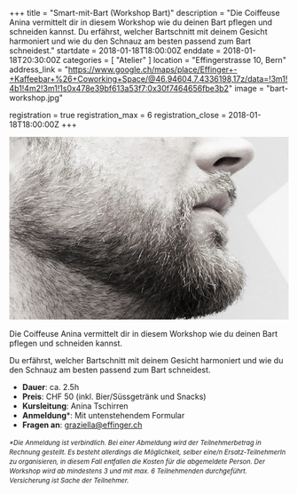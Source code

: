 +++
title = "Smart-mit-Bart (Workshop Bart)"
description = "Die Coiffeuse Anina vermittelt dir in diesem Workshop wie du deinen Bart pflegen und schneiden kannst. Du erfährst, welcher Bartschnitt mit deinem Gesicht harmoniert und wie du den Schnauz am besten passend zum Bart schneidest."
startdate = 2018-01-18T18:00:00Z
enddate = 2018-01-18T20:30:00Z
categories = [ "Atelier" ]
location = "Effingerstrasse 10, Bern"
address_link = "https://www.google.ch/maps/place/Effinger+-+Kaffeebar+%26+Coworking+Space/@46.94604,7.4336198,17z/data=!3m1!4b1!4m2!3m1!1s0x478e39bf613a53f7:0x30f7464656fbe3b2"
image = "bart-workshop.jpg"

registration = true
registration_max = 6
registration_close = 2018-01-18T18:00:00Z
+++

![Bart-Workshop](bart-workshop.jpg)

Die Coiffeuse Anina vermittelt dir in diesem Workshop wie du deinen Bart pflegen und schneiden kannst.

Du erfährst, welcher Bartschnitt mit deinem Gesicht harmoniert und wie du den Schnauz am besten passend zum Bart schneidest.


* **Dauer**: ca. 2.5h   
* **Preis**: CHF 50 (inkl. Bier/Süssgetränk und Snacks)   
* **Kursleitung**: Anina Tschirren  
* **Anmeldung**\*: Mit untenstehendem Formular   
* **Fragen an**: [graziella@effinger.ch](mailto:graziella@effinger.ch)

<small>*\*Die Anmeldung ist verbindlich. Bei einer Abmeldung wird der Teilnehmerbetrag in Rechnung gestellt. Es besteht allerdings die Möglichkeit, selber eine/n Ersatz-TeilnehmerIn zu organisieren, in diesem Fall entfallen die Kosten für die abgemeldete Person. Der Workshop wird ab mindestens 3 und mit max. 6 Teilnehmenden durchgeführt. Versicherung ist Sache der Teilnehmer.*</small>
